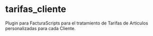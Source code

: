 # tarifas_cliente

Plugin para FacturaScripts para el tratamiento de Tarifas de Articulos personalizadas para cada Cliente.
